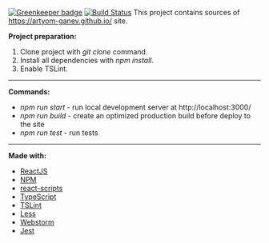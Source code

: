 [![Greenkeeper badge](https://badges.greenkeeper.io/Artyom-Ganev/artyom-ganev-src.svg)](https://greenkeeper.io/) 
[![Build Status](https://dev.azure.com/aaganev/aaganev/_apis/build/status/Artyom-Ganev.artyom-ganev-src?branchName=master)](https://dev.azure.com/aaganev/aaganev/_build/latest?definitionId=5&branchName=master)
This project contains sources of https://artyom-ganev.github.io/ site.

**Project preparation:**
1. Clone project with *git clone* command.
2. Install all dependencies with *npm install*.
3. Enable TSLint.
- - - -
**Commands:**
* *npm run start* - run local development server at http://localhost:3000/
* *npm run build* - create an optimized production build before deploy to the site
* *npm run test* - run tests
- - - -
**Made with:**
* [ReactJS](https://reactjs.org/)
* [NPM](https://www.npmjs.com/)
* [react-scripts](https://www.npmjs.com/package/react-scripts)
* [TypeScript](https://www.typescriptlang.org)
* [TSLint](https://palantir.github.io/tslint/)
* [Less](http://lesscss.org/)
* [Webstorm](https://www.jetbrains.com/webstorm/)
* [Jest](https://jestjs.io/)
